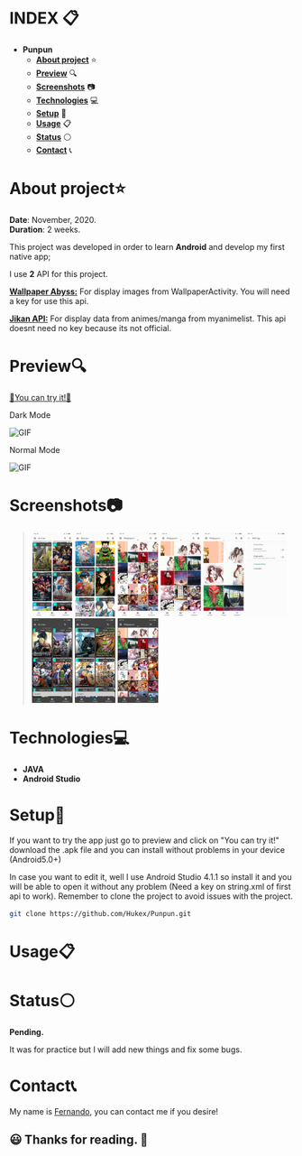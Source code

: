 # INDEX 📋

* **Punpun**  
  + [**About project**](#about-project) ⭐
  + [**Preview**](#preview) 🔍
  + [**Screenshots**](#screenshots) 📷
  + [**Technologies**](#technologies) 💻
  + [**Setup**](#setup) 🔧
  + [**Usage**](#usage) 📋
  + [**Status**](#status) ⚪
  + [**Contact**](#contact) 📞

# About project⭐

**Date**: November, 2020.   
**Duration**: 2 weeks.

This project was developed in order to learn **Android** and develop my first native app; 

I use **2** API for this project.

[**Wallpaper Abyss:**](https://wall.alphacoders.com/api.php)  For display images from WallpaperActivity. You will need a key for use this api.

[**Jikan API:**](https://jikan.docs.apiary.io/)  For display data from animes/manga from myanimelist. This api doesnt need no key because its not official.

# Preview🔍

[💠You can try it!💠](https://github.com/Hukex/Punpun/blob/main/app/release/punpun.apk?raw=true)

Dark Mode

![GIF](https://github.com/Hukex/Punpun/blob/main/readmefiles/preview.gif?raw=true)
 
Normal Mode

![GIF](https://github.com/Hukex/Punpun/blob/main/readmefiles/preview2.gif?raw=true)

# Screenshots📷

> <img src="readmefiles/1.jpg" height="150"/>
> <img src="readmefiles/2.jpg" height="150"/>
> <img src="readmefiles/3.jpg" height="150"/>
> <img src="readmefiles/4.jpg" height="150"/>
> <img src="readmefiles/5.jpg" height="150"/>
> <img src="readmefiles/6.jpg" height="150"/>
> <img src="readmefiles/7.jpg" height="150"/>
> <img src="readmefiles/8.jpg" height="150"/> 
> <img src="readmefiles/9.jpg" height="150"/>

# Technologies💻

* **JAVA**
* **Android Studio**

# Setup🔧

If you want to try the app just go to preview and click on "You can try it!" download the .apk file and you can install without problems in your device (Android5.0+)

In case you want to edit it, well I use Android Studio 4.1.1 so install it and you will be able to open it without any problem (Need a key on string.xml of first api to work). Remember to clone the project to avoid issues with the project.

``` bash
git clone https://github.com/Hukex/Punpun.git
```

# Usage📋

# Status⚪

**Pending.**

It was for practice but I will add new things and fix some bugs.

# Contact📞

My name is [Fernando](https://www.linkedin.com/in/fevm/), you can contact me if you desire!

## 😃 Thanks for reading. 👋
